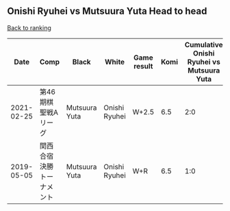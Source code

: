 ## Onishi Ryuhei vs Mutsuura Yuta Head to head

[Back to ranking](../../index.md)




| **Date** | **Comp** | **Black** | **White** | **Game result** | **Komi** | **Cumulative Onishi Ryuhei vs Mutsuura Yuta** | **Onishi Ryuhei streak** | **Mutsuura Yuta streak** | 
| --- | --- | --- | --- | --- | --- | --- | --- | --- |
| 2021-02-25 | 第46期棋聖戦Aリーグ | Mutsuura Yuta | Onishi Ryuhei | W+2.5 | 6.5 | 2:0 | 2 | 0 | 
| 2019-05-05 | 関西合宿決勝トーナメント | Mutsuura Yuta | Onishi Ryuhei | W+R | 6.5 | 1:0 | 1 | 0 |




